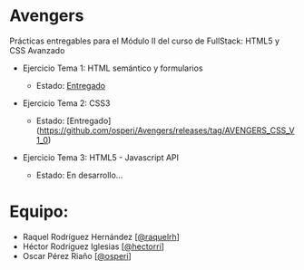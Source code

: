 # Avengers
Prácticas entregables para el Módulo II del curso de FullStack: HTML5 y CSS Avanzado

- Ejercicio Tema 1: HTML semántico y formularios
  - Estado: [Entregado](https://github.com/osperi/Avengers/releases/tag/AVENGERS_HTML_V1_0)

- Ejercicio Tema 2: CSS3
  - Estado: [Entregado] (https://github.com/osperi/Avengers/releases/tag/AVENGERS_CSS_V1_0)

- Ejercicio Tema 3: HTML5 - Javascript API
  - Estado: En desarrollo...

# Equipo:
 - Raquel Rodríguez Hernández [[@raquelrh](https://github.com/raquelrh)]
 - Héctor Rodríguez Iglesias [[@hectorri](https://github.com/hectorri)]
 - Oscar Pérez Riaño [[@osperi](https://github.com/osperi)]
